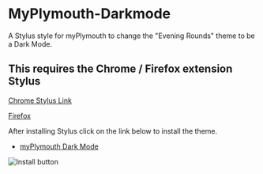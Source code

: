 # MyPlymouth-Darkmode
A Stylus style for myPlymouth to change the "Evening Rounds" theme to be a Dark Mode.

## This requires the Chrome / Firefox extension Stylus
[Chrome Stylus Link](https://chrome.google.com/webstore/detail/stylus/clngdbkpkpeebahjckkjfobafhncgmne/)

[Firefox](https://addons.mozilla.org/en-US/firefox/addon/styl-us/)

After installing Stylus click on the link below to install the theme.
- [myPlymouth Dark Mode](https://github.com/faalqt/MyPlymouth-Darkmode/raw/master/darkmode.user.css)

![Install button](https://i.imgur.com/4WnKahb.png)

